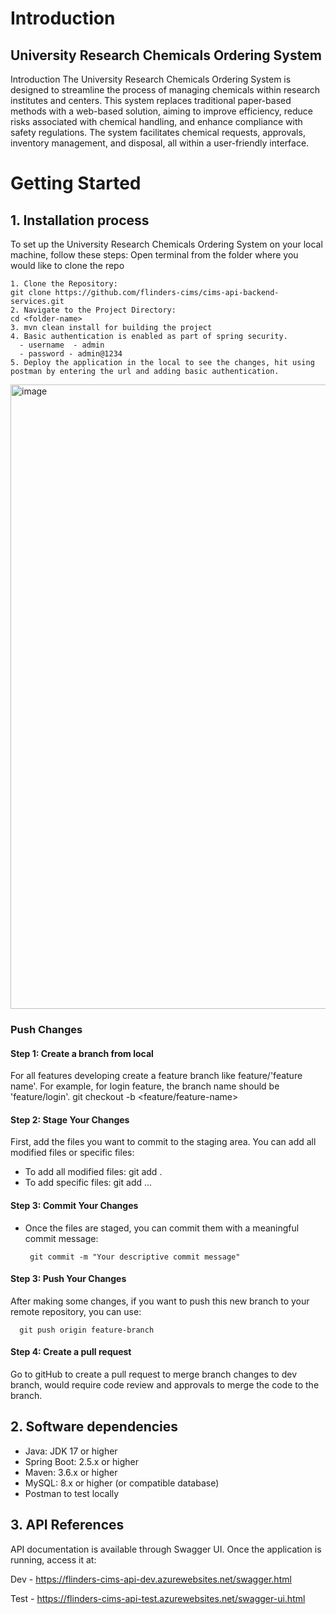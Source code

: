 # Introduction 
## University Research Chemicals Ordering System

Introduction
The University Research Chemicals Ordering System is designed to streamline the process of managing chemicals within research institutes and centers. This system replaces traditional paper-based methods with a web-based solution, aiming to improve efficiency, reduce risks associated with chemical handling, and enhance compliance with safety regulations. The system facilitates chemical requests, approvals, inventory management, and disposal, all within a user-friendly interface.

# Getting Started
## 1.	Installation process
To set up the University Research Chemicals Ordering System on your local machine, follow these steps:
Open terminal from the folder where you would like to clone the repo

    1. Clone the Repository:
    git clone https://github.com/flinders-cims/cims-api-backend-services.git
    2. Navigate to the Project Directory:
    cd <folder-name>
    3. mvn clean install for building the project
    4. Basic authentication is enabled as part of spring security. 
      - username  - admin
      - password - admin@1234
    5. Deploy the application in the local to see the changes, hit using postman by entering the url and adding basic authentication.
    
  <img width="999" alt="image" src="https://github.com/user-attachments/assets/af8a26cb-7249-421f-95b5-8c323267a0f4">

### Push Changes
#### Step 1: Create a branch from local

For all features developing create a feature branch like feature/'feature name'. For example, for login feature, the branch name should be 'feature/login'.
git checkout -b <feature/feature-name>

#### Step 2: Stage Your Changes

First, add the files you want to commit to the staging area. You can add all modified files or specific files:
- To add all modified files:
    git add .
- To add specific files:
    git add <file1> <file2> ...

#### Step 3: Commit Your Changes

- Once the files are staged, you can commit them with a meaningful commit message:
  
       git commit -m "Your descriptive commit message"

#### Step 3: Push Your Changes
After making some changes, if you want to push this new branch to your remote repository, you can use:

      git push origin feature-branch
      
#### Step 4: Create a pull request

Go to gitHub to create a pull request to merge branch changes to dev branch, would require code review and approvals to merge the code to the branch.

## 2. Software dependencies

- Java: JDK 17 or higher
- Spring Boot: 2.5.x or higher
- Maven: 3.6.x or higher
- MySQL: 8.x or higher (or compatible database)
- Postman to test locally

## 3. API References
API documentation is available through Swagger UI. Once the application is running, access it at:

Dev - https://flinders-cims-api-dev.azurewebsites.net/swagger.html

Test - https://flinders-cims-api-test.azurewebsites.net/swagger-ui.html

